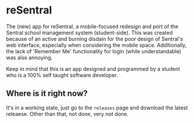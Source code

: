 # reSentral
The (new) app for reSentral, a mobile-focused redesign and port of the Sentral school management system (student-side). This was created because of an active and burning disdain for the poor design of Sentral's web interface, especially when considering the mobile space. Additionally, the lack of 'Remember Me' functionality for login (while understandable) was also annoying.

Keep in mind that this is an app designed and programmed by a student who is a 100% self taught software developer.

## Where is it right now?
It's in a working state, just go to the `releases` page and download the latest releaese. Other than that, not done, very not done.
